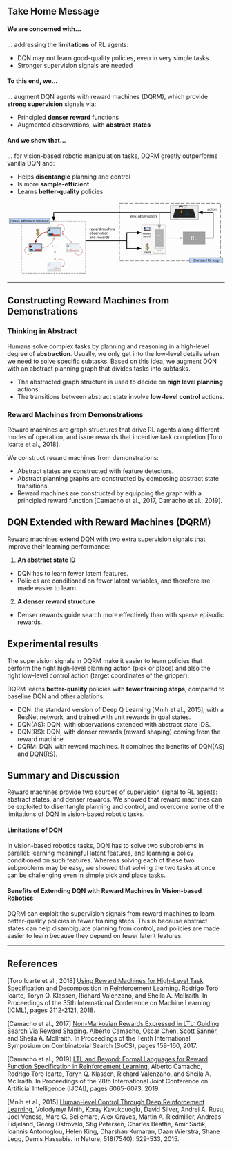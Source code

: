 ## Take Home Message

#### We are concerned with...
... addressing the **limitations** of RL agents: 

- DQN may not learn good-quality policies, even in very simple tasks
- Stronger supervision signals are needed

#### To this end, we...
... augment DQN agents with reward machines (DQRM), which provide **strong supervision** signals via:

- Principled **denser reward** functions
- Augmented observations, with **abstract states**

#### And we show that...
... for vision-based robotic manipulation tasks, DQRM greatly outperforms vanilla DQN and:
- Helps **disentangle** planning and control
- Is more **sample-efficient**
- Learns **better-quality** policies

![System Overview](images/system_overview.gif)

- - - -

## Constructing Reward Machines from Demonstrations

### Thinking in Abstract
Humans solve complex tasks by planning and reasoning in a high-level degree of **abstraction**. Usually, we only get into the low-level details when we need to solve specific subtasks. Based on this idea, we augment DQN with an abstract planning graph that divides tasks into subtasks.
- The abstracted graph structure is used to decide on **high level planning** actions.
- The transitions between abstract state involve **low-level control** actions.

### Reward Machines from Demonstrations
Reward machines are graph structures that drive RL agents along different modes of operation, and issue rewards that incentive task completion [Toro Icarte et al., 2018]. 

We construct reward machines from demonstrations:
- Abstract states are constructed with feature detectors.
- Abstract planning graphs are constructed by composing abstract state transitions.
- Reward machines are constructed by equipping the graph with a principled reward function [Camacho et al., 2017, Camacho et al., 2019].

## DQN Extended with Reward Machines (DQRM)
Reward machines extend DQN with two extra supervision signals that improve their learning performance:

1. **An abstract state ID**
- DQN has to learn fewer latent features.
- Policies are conditioned on fewer latent variables, and therefore are made easier to learn.

2. **A denser reward structure**
- Denser rewards guide search more effectively than with sparse episodic rewards.

## Experimental results
The supervision signals in DQRM make it easier to learn policies that perform the right high-level planning action (pick or place) and also the right low-level control action (target coordinates of the gripper). 

DQRM learns **better-quality** policies with **fewer training steps**, compared to baseline DQN and other ablations.
- DQN: the standard version of Deep Q Learning [Mnih et al., 2015], with a ResNet network, and trained with unit rewards in goal states.
- DQN(AS): DQN, with observations extended with abstract state IDS.
- DQN(RS): DQN, with denser rewards (reward shaping) coming from the reward machine.
- DQRM: DQN with reward machines. It combines the benefits of DQN(AS) and DQN(RS).

## Summary and Discussion
Reward machines provide two sources of supervision signal to RL agents: abstract states, and denser rewards. We showed that reward machines can be exploited to disentangle planning and control, and overcome some of the limitations of DQN in vision-based robotic tasks.

#### Limitations of DQN
In vision-based robotics tasks, DQN has to solve two subproblems in parallel: learning meaningful latent features, and learning a policy conditioned on such features. Whereas solving each of these two subproblems may be easy, we showed that solving the two tasks at once can be challenging even in simple pick and place tasks.

#### Benefits of Extending DQN with Reward Machines in Vision-based Robotics
DQRM can exploit the supervision signals from reward machines to learn better-quality policies in fewer training steps. This is because abstract states can help disambiguate planning from control, and policies are made easier to learn because they depend on fewer latent features.

- - - -

## References
[Toro Icarte et al., 2018] [Using Reward Machines for High-Level Task Specification and Decomposition in Reinforcement Learning.](http://proceedings.mlr.press/v80/icarte18a.html) Rodrigo Toro Icarte, Toryn Q. Klassen, Richard Valenzano, and Sheila A. McIlraith. In Proceedings of the 35th International Conference on Machine Learning (ICML), pages 2112-2121, 2018.

[Camacho et al., 2017] [Non-Markovian Rewards Expressed in LTL: Guiding Search Via Reward Shaping.](http://www.cs.toronto.edu/~sheila/publications/cam-etal-socs17.pdf) Alberto Camacho, Oscar Chen, Scott Sanner, and Sheila A. McIlraith. In Proceedings of the Tenth International Symposium on Combinatorial Search (SoCS), pages 159-160, 2017.

[Camacho et al., 2019] [LTL and Beyond: Formal Languages for Reward Function Specification in Reinforcement Learning.](https://www.ijcai.org/Proceedings/2019/840) Alberto Camacho, Rodrigo Toro Icarte, Toryn Q. Klassen, Richard Valenzano, and Sheila A. McIlraith. In Proceedings of the 28th International Joint Conference on Artificial Intelligence (IJCAI), pages 6065-6073, 2019.

[Mnih et al., 2015] [Human-level Control Through Deep Reinforcement Learning.](https://www.nature.com/articles/nature14236) Volodymyr Mnih, Koray Kavukcuoglu, David Silver, Andrei A. Rusu, Joel Veness, Marc G. Bellemare, Alex Graves, Martin A. Riedmiller, Andreas Fidjeland, Georg Ostrovski, Stig Petersen, Charles Beattie, Amir Sadik, Ioannis Antonoglou, Helen King, Dharshan Kumaran, Daan Wierstra, Shane Legg, Demis Hassabis. In Nature, 518(7540): 529-533, 2015.
